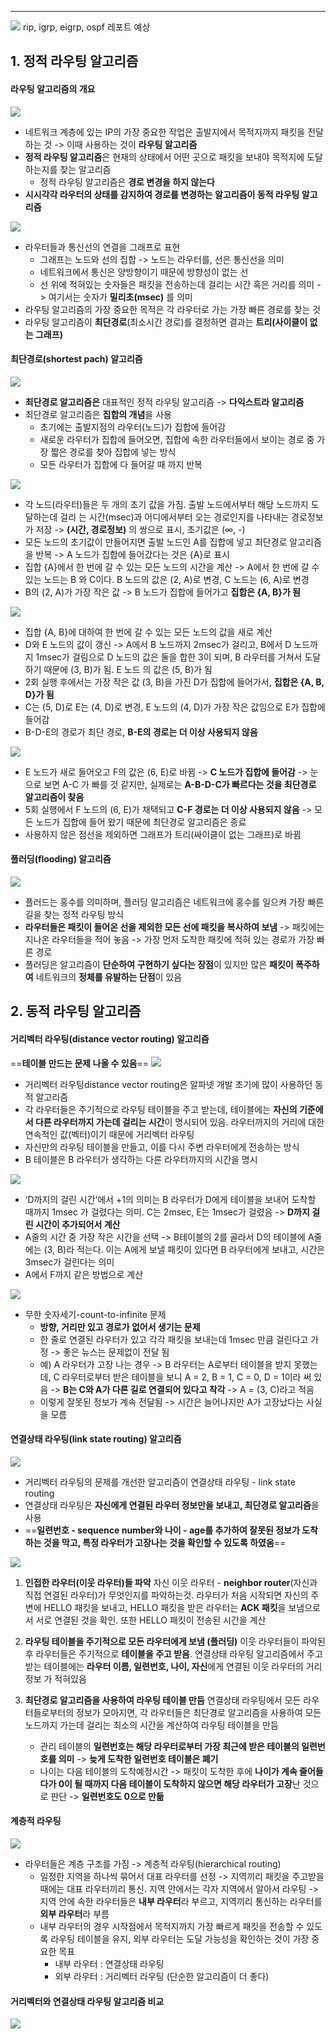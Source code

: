 
---
![](../../../../image/Pasted%20image%2020241106171443.png)
rip, igrp, eigrp, ospf 레포트 예상
## 1. 정적 라우팅 알고리즘
#### 라우팅 알고리즘의 개요
![](../../../../image/Pasted%20image%2020241106171251.png)
- 네트워크 계층에 있는 IP의 가장 중요한 작업은 출발지에서 목적지까지 패킷을 전달하는 것 -> 이때 사용하는 것이 **라우팅 알고리즘**
- **정적 라우팅 알고리즘**은 현재의 상태에서 어떤 곳으로 패킷을 보내야 목적지에 도달하는지를 찾는 알고리즘
	- 정적 라우팅 알고리즘은 **경로 변경을 하지 않는다**
- **시시각각 라우터의 상태를 감지하여 경로를 변경하는 알고리즘이 동적 라우팅 알고리즘**

![](../../../../image/Pasted%20image%2020241106172316.png)
- 라우터들과 통신선의 연결을 그래프로 표현
	- 그래프는 노드와 선의 집합 -> 노드는 라우터를, 선은 통신선을 의미
	- 네트워크에서 통신은 양방향이기 때문에 방향성이 없는 선
	- 선 위에 적혀있는 숫자들은 패킷을 전송하는데 걸리는 시간 혹은 거리를 의미 -> 여기서는 숫자가 **밀리초(msec)** 를 의미
- 라우팅 알고리즘의 가장 중요한 목적은 각 라우터로 가는 가장 빠른 경로를 찾는 것
- 라우팅 알고리즘이 **최단경로**(최소시간 경로)를 결정하면 결과는 **트리(사이클이 없는 그래프)**
#### 최단경로(shortest pach) 알고리즘
![](../../../../image/Pasted%20image%2020241106172801.png)
- **최단경로 알고리즘은** 대표적인 정적 라우팅 알고리즘 -> **다익스트라 알고리즘**
- 최단경로 알고리즘은 **집합의 개념**을 사용
	- 초기에는 출발지점의 라우터(노드)가 집합에 들어감
	- 새로운 라우터가 집합에 들어오면, 집합에 속한 라우터들에서 보이는 경로 중 가장 짧은 경로를 찾아 집합에 넣는 방식
	- 모든 라우터가 집합에 다 들어갈 때 까지 반복

![](../../../../image/Pasted%20image%2020241106172921.png)
- 각 노드(라우터)들은 두 개의 초기 값을 가짐. 출발 노드에서부터 해당 노드까지 도달하는데 걸리 는 시간(msec)과 어디에서부터 오는 경로인지를 나타내는 경로정보가 저장 -> **(시간, 경로정보)** 의 쌍으로 표시, 초기값은 (∞, -) 
- 모든 노드의 초기값이 만들어지면 출발 노드인 A를 집합에 넣고 최단경로 알고리즘을 반복 -> A 노드가 집합에 들어갔다는 것은 {A}로 표시
- 집합 {A}에서 한 번에 갈 수 있는 모든 노드의 시간을 계산 -> A에서 한 번에 갈 수 있는 노드는 B 와 C이다. B 노드의 값은 (2, A)로 변경, C 노드는 (6, A)로 변경
- B의 (2, A)가 가장 작은 값 -> B 노드가 집합에 들어가고 **집합은 {A, B}가 됨**

![](../../../../image/Pasted%20image%2020241106173200.png)
- 집합 {A, B}에 대하여 한 번에 갈 수 있는 모든 노드의 값을 새로 계산
- D와 E 노드의 값이 갱신 -> A에서 B 노드까지 2msec가 걸리고, B에서 D 노드까지 1msec가 걸림으로 D 노드의 값은 둘을 합한 3이 되며, B 라우터를 거쳐서 도달하기 때문에 (3, B)가 됨. E 노드 의 값은 (5, B)가 됨
- 2회 실행 후에서는 가장 작은 값 (3, B)을 가진 D가 집합에 들어가서, **집합은 {A, B, D}가 됨**
- C는 (5, D)로 E는 (4, D)로 변경, E 노드의 (4, D)가 가장 작은 값임으로 E가 집합에 들어감
- B-D-E의 경로가 최단 경로, **B-E의 경로는 더 이상 사용되지 않음**

![](../../../../image/Pasted%20image%2020241106173540.png)
- E 노드가 새로 들어오고 F의 값은 (6, E)로 바뀜 -> **C 노드가 집합에 들어감** -> 눈으로 보면 A-C 가 빠를 것 같지만, 실제로는 **A-B-D-C가 빠르다는 것을 최단경로 알고리즘이 찾음**
- 5회 실행에서 F 노드의 (6, E)가 채택되고 **C-F 경로는 더 이상 사용되지 않음** -> 모든 노드가 집합에 들어 왔기 때문에 최단경로 알고리즘은 종료
- 사용하지 않은 점선을 제외하면 그래프가 트리(싸이클이 없는 그래프)로 바뀜
#### 플러딩(flooding) 알고리즘
![](../../../../image/Pasted%20image%2020241111150527.png)
- 플러드는 홍수를 의미하며, 플러딩 알고리즘은 네트워크에 홍수를 일으켜 가장 빠른 길을 찾는 정적 라우팅 방식
- **라우터들은 패킷이 들어온 선을 제외한 모든 선에 패킷을 복사하여 보냄** -> 패킷에는 지나온 라우터들을 적어 놓음 -> 가장 먼저 도착한 패킷에 적혀 있는 경로가 가장 빠른 경로
- 플러딩은 알고리즘이 **단순하여 구현하기 싶다는 장점**이 있지만 많은 **패킷이 폭주하여** 네트워크의 **정체를 유발하는 단점**이 있음

## 2. 동적 라우팅 알고리즘
#### 거리벡터 라우팅(distance vector routing) 알고리즘
==**테이블 만드는 문제 나올 수 있음**==
![](../../../../image/Pasted%20image%2020241111151753.png)
- 거리벡터 라우팅distance vector routing은 알파넷 개발 초기에 많이 사용하던 동적 알고리즘
- 각 라우터들은 주기적으로 라우팅 테이블을 주고 받는데, 테이블에는 **자신의 기준에서 다른 라우터까지 가는데 걸리는 시간**이 명시되어 있음. 라우터까지의 거리에 대한 연속적인 값(벡터)이기 때문에 거리벡터 라우팅
- 자신만의 라우팅 테이블을 만들고, 이를 다시 주변 라우터에게 전송하는 방식
- B 테이블은 B 라우터가 생각하는 다른 라우터까지의 시간을 명시

![](../../../../image/Pasted%20image%2020241111152001.png)
- ‘D까지의 걸린 시간’에서 +1의 의미는 B 라우터가 D에게 테이블을 보내어 도착할 때까지 1msec 가 걸렸다는 의미. C는 2msec, E는 1msec가 걸렸음 -> **D까지 걸린 시간이 추가되어서 계산**
- A줄의 시간 중 가장 작은 시간을 선택 -> B테이블의 2를 골라서 D의 테이블에 A줄에는 (3, B)라 적는다. 이는 A에게 보낼 패킷이 있다면 B 라우터에게 보내고, 시간은 3msec가 걸린다는 의미
- A에서 F까지 같은 방법으로 계산

![](../../../../image/Pasted%20image%2020241111152141.png)
- 무한 숫자세기-count-to-infinite 문제
	- **방향, 거리만 있고 경로가 없어서 생기는 문제**
	- 한 줄로 연결된 라우터가 있고 각각 패킷을 보내는데 1msec 만큼 걸린다고 가정 -> 좋은 뉴스는 문제없이 전달 됨
	- 예) A 라우터가 고장 나는 경우 -> B 라우터는 A로부터 테이블을 받지 못했는데, C 라우터로부터 받은 테이블을 보니 A = 2, B = 1, C = 0, D = 1이라 써 있음 -> **B는 C와 A가 다른 길로 연결되어 있다고 착각** -> A = (3, C)라고 적음
	- 이렇게 잘못된 정보가 계속 전달됨 -> 시간은 늘어나지만 A가 고장났다는 사실을 모름
#### 연결상태 라우팅(link state routing) 알고리즘
![](../../../../image/Pasted%20image%2020241111152952.png)
- 거리벡터 라우팅의 문제를 개선한 알고리즘이 연결상태 라우팅 - link state routing 
- 연결상태 라우팅은 **자신에게 연결된 라우터 정보만을 보내고, 최단경로 알고리즘**을 사용
- ==**일련번호 - sequence number와 나이 - age를 추가하여 잘못된 정보가 도착하는 것을 막고, 특정 라우터가 고장나는 것을 확인할 수 있도록 하였음**==

![](../../../../image/Pasted%20image%2020241111153229.png)
1.  **인접한 라우터(이웃 라우터)들 파악**
	자신 이웃 라우터 - **neighbor router**(자신과 직접 연결된 라우터)가 무엇인지를 파악하는것. 라우터가 처음 시작되면 자신의 주변에 HELLO 패킷을 보내고, HELLO 패킷을 받은 라우터는 **ACK 패킷**을 보냄으로서 서로 연결된 것을 확인. 또한 HELLO 패킷이 전송된 시간을 계산
	
2. **라우팅 테이블을 주기적으로 모든 라우터에게 보냄 (플러딩)**
	이웃 라우터들이 파악된 후 라우터들은 주기적으로 **테이블을 주고 받음**. 연결상태 라우팅 알고리즘에서 주고받는 테이블에는 **라우터 이름, 일련번호, 나이, 자신**에게 연결된 이웃 라우터의 거리 정보 가 적혀있음
	
3. **최단경로 알고리즘을 사용하여 라우팅 테이블 만듬**
	연결상태 라우팅에서 모든 라우터들로부터의 정보가 모아지면, 각 라우터들은 최단경로 알고리즘을 사용하여 모든 노드까지 가는데 걸리는 최소의 시간을 계산하여 라우팅 테이블을 만듬
	- 관리 테이블의 **일련번호는 해당 라우터로부터 가장 최근에 받은 테이블의 일련번호를 의미** -> **늦게 도착한 일련번호 테이블은 폐기**
	- 나이는 다음 테이블의 도착예정시간 -> 패킷이 도착한 후에 **나이가 계속 줄어들다가 0이 될 때까지 다음 테이블이 도착하지 않으면 해당 라우터가 고장**난 것으로 판단 -> **일련번호도 0으로 만듦**
#### 계층적 라우팅
![](../../../../image/Pasted%20image%2020241111153905.png)
- 라우터들은 계층 구조를 가짐 -> 계층적 라우팅(hierarchical routing)
	- 일정한 지역을 하나씩 묶어서 대표 라우터를 선정 -> 지역끼리 패킷을 주고받을 때에는 대표 라우터끼리 통신. 지역 안에서는 각자 지역에서 알아서 라우팅 -> 지역 안에 속한 라우터들은 **내부 라우터**라 부르고, 지역끼리 통신하는 라우터를 **외부 라우터**라 부름
	- 내부 라우터의 경우 시작점에서 목적지까지 가장 빠르게 패킷을 전송할 수 있도록 라우팅 테이블을 유지, 외부 라우터는 도달 가능성을 확인하는 것이 가장 중요한 목표
		- 내부 라우터 : 연결상태 라우팅 
		- 외부 라우터 : 거리벡터 라우팅 (단순한 알고리즘이 더 좋다)
#### 거리벡터와 연결상태 라우팅 알고리즘 비교
![](../../../../image/Pasted%20image%2020241111154642.png)


